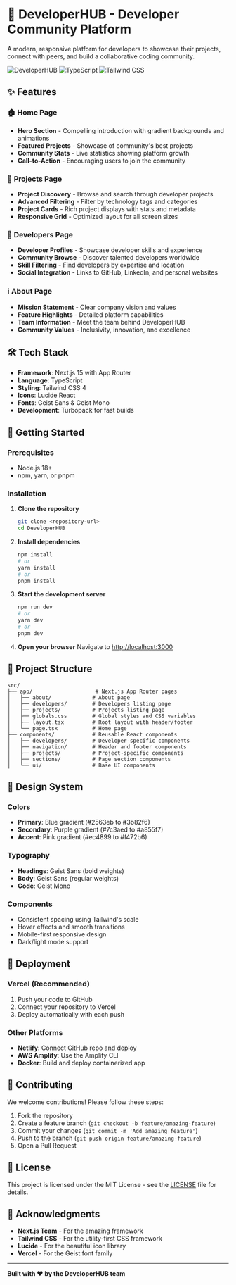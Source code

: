 # 🚀 DeveloperHUB - Developer Community Platform

A modern, responsive platform for developers to showcase their projects, connect with peers, and build a collaborative coding community.

![DeveloperHUB](https://img.shields.io/badge/Next.js-15-black?style=for-the-badge&logo=next.js)
![TypeScript](https://img.shields.io/badge/TypeScript-5-blue?style=for-the-badge&logo=typescript)
![Tailwind CSS](https://img.shields.io/badge/Tailwind-4-38B2AC?style=for-the-badge&logo=tailwind-css)

## ✨ Features

### 🏠 **Home Page**
- **Hero Section** - Compelling introduction with gradient backgrounds and animations
- **Featured Projects** - Showcase of community's best projects
- **Community Stats** - Live statistics showing platform growth
- **Call-to-Action** - Encouraging users to join the community

### 📁 **Projects Page**
- **Project Discovery** - Browse and search through developer projects
- **Advanced Filtering** - Filter by technology tags and categories
- **Project Cards** - Rich project displays with stats and metadata
- **Responsive Grid** - Optimized layout for all screen sizes

### 👥 **Developers Page**
- **Developer Profiles** - Showcase developer skills and experience
- **Community Browse** - Discover talented developers worldwide
- **Skill Filtering** - Find developers by expertise and location
- **Social Integration** - Links to GitHub, LinkedIn, and personal websites

### ℹ️ **About Page**
- **Mission Statement** - Clear company vision and values
- **Feature Highlights** - Detailed platform capabilities
- **Team Information** - Meet the team behind DeveloperHUB
- **Community Values** - Inclusivity, innovation, and excellence

## 🛠️ Tech Stack

- **Framework**: Next.js 15 with App Router
- **Language**: TypeScript
- **Styling**: Tailwind CSS 4
- **Icons**: Lucide React
- **Fonts**: Geist Sans & Geist Mono
- **Development**: Turbopack for fast builds

## 🚀 Getting Started

### Prerequisites
- Node.js 18+
- npm, yarn, or pnpm

### Installation

1. **Clone the repository**
   ```bash
   git clone <repository-url>
   cd DeveloperHUB
   ```

2. **Install dependencies**
   ```bash
   npm install
   # or
   yarn install
   # or
   pnpm install
   ```

3. **Start the development server**
   ```bash
   npm run dev
   # or
   yarn dev
   # or
   pnpm dev
   ```

4. **Open your browser**
   Navigate to [http://localhost:3000](http://localhost:3000)

## 📁 Project Structure

```
src/
├── app/                    # Next.js App Router pages
│   ├── about/             # About page
│   ├── developers/        # Developers listing page
│   ├── projects/          # Projects listing page
│   ├── globals.css        # Global styles and CSS variables
│   ├── layout.tsx         # Root layout with header/footer
│   └── page.tsx           # Home page
├── components/            # Reusable React components
│   ├── developers/        # Developer-specific components
│   ├── navigation/        # Header and footer components
│   ├── projects/          # Project-specific components
│   ├── sections/          # Page section components
│   └── ui/                # Base UI components
```

## 🎨 Design System

### Colors
- **Primary**: Blue gradient (#2563eb to #3b82f6)
- **Secondary**: Purple gradient (#7c3aed to #a855f7)
- **Accent**: Pink gradient (#ec4899 to #f472b6)

### Typography
- **Headings**: Geist Sans (bold weights)
- **Body**: Geist Sans (regular weights)
- **Code**: Geist Mono

### Components
- Consistent spacing using Tailwind's scale
- Hover effects and smooth transitions
- Mobile-first responsive design
- Dark/light mode support

## 🚀 Deployment

### Vercel (Recommended)
1. Push your code to GitHub
2. Connect your repository to Vercel
3. Deploy automatically with each push

### Other Platforms
- **Netlify**: Connect GitHub repo and deploy
- **AWS Amplify**: Use the Amplify CLI
- **Docker**: Build and deploy containerized app

## 🤝 Contributing

We welcome contributions! Please follow these steps:

1. Fork the repository
2. Create a feature branch (`git checkout -b feature/amazing-feature`)
3. Commit your changes (`git commit -m 'Add amazing feature'`)
4. Push to the branch (`git push origin feature/amazing-feature`)
5. Open a Pull Request

## 📝 License

This project is licensed under the MIT License - see the [LICENSE](LICENSE) file for details.

## 🙏 Acknowledgments

- **Next.js Team** - For the amazing framework
- **Tailwind CSS** - For the utility-first CSS framework
- **Lucide** - For the beautiful icon library
- **Vercel** - For the Geist font family

---

**Built with ❤️ by the DeveloperHUB team**
